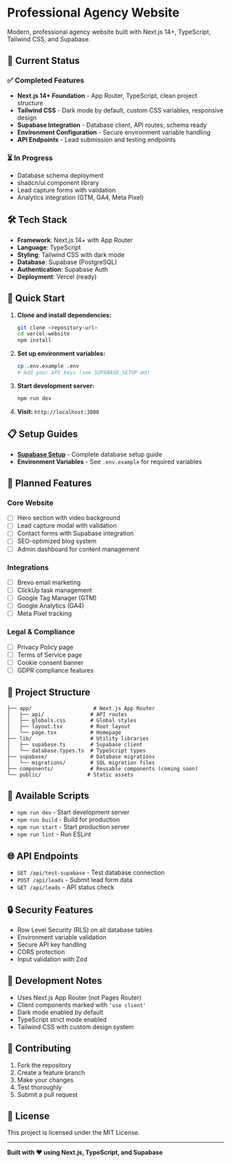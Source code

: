 # Professional Agency Website

Modern, professional agency website built with Next.js 14+, TypeScript, Tailwind CSS, and Supabase.

## 🚀 Current Status

### ✅ Completed Features

- **Next.js 14+ Foundation** - App Router, TypeScript, clean project structure
- **Tailwind CSS** - Dark mode by default, custom CSS variables, responsive design
- **Supabase Integration** - Database client, API routes, schema ready
- **Environment Configuration** - Secure environment variable handling
- **API Endpoints** - Lead submission and testing endpoints

### ⏳ In Progress

- Database schema deployment
- shadcn/ui component library
- Lead capture forms with validation
- Analytics integration (GTM, GA4, Meta Pixel)

## 🛠️ Tech Stack

- **Framework**: Next.js 14+ with App Router
- **Language**: TypeScript
- **Styling**: Tailwind CSS with dark mode
- **Database**: Supabase (PostgreSQL)
- **Authentication**: Supabase Auth
- **Deployment**: Vercel (ready)

## 🚀 Quick Start

1. **Clone and install dependencies:**
   ```bash
   git clone <repository-url>
   cd vercel-website
   npm install
   ```

2. **Set up environment variables:**
   ```bash
   cp .env.example .env
   # Add your API keys (see SUPABASE_SETUP.md)
   ```

3. **Start development server:**
   ```bash
   npm run dev
   ```

4. **Visit:** `http://localhost:3000`

## 📋 Setup Guides

- **[Supabase Setup](./SUPABASE_SETUP.md)** - Complete database setup guide
- **Environment Variables** - See `.env.example` for required variables

## 🎯 Planned Features

### Core Website
- [ ] Hero section with video background
- [ ] Lead capture modal with validation
- [ ] Contact forms with Supabase integration
- [ ] SEO-optimized blog system
- [ ] Admin dashboard for content management

### Integrations
- [ ] Brevo email marketing
- [ ] ClickUp task management
- [ ] Google Tag Manager (GTM)
- [ ] Google Analytics (GA4)
- [ ] Meta Pixel tracking

### Legal & Compliance
- [ ] Privacy Policy page
- [ ] Terms of Service page
- [ ] Cookie consent banner
- [ ] GDPR compliance features

## 📁 Project Structure

```
├── app/                    # Next.js App Router
│   ├── api/               # API routes
│   ├── globals.css        # Global styles
│   ├── layout.tsx         # Root layout
│   └── page.tsx           # Homepage
├── lib/                   # Utility libraries
│   ├── supabase.ts        # Supabase client
│   └── database.types.ts  # TypeScript types
├── supabase/              # Database migrations
│   └── migrations/        # SQL migration files
├── components/            # Reusable components (coming soon)
└── public/               # Static assets
```

## 🔧 Available Scripts

- `npm run dev` - Start development server
- `npm run build` - Build for production
- `npm run start` - Start production server
- `npm run lint` - Run ESLint

## 🌐 API Endpoints

- `GET /api/test-supabase` - Test database connection
- `POST /api/leads` - Submit lead form data
- `GET /api/leads` - API status check

## 🔒 Security Features

- Row Level Security (RLS) on all database tables
- Environment variable validation
- Secure API key handling
- CORS protection
- Input validation with Zod

## 📝 Development Notes

- Uses Next.js App Router (not Pages Router)
- Client components marked with `'use client'`
- Dark mode enabled by default
- TypeScript strict mode enabled
- Tailwind CSS with custom design system

## 🤝 Contributing

1. Fork the repository
2. Create a feature branch
3. Make your changes
4. Test thoroughly
5. Submit a pull request

## 📄 License

This project is licensed under the MIT License.

---

**Built with ❤️ using Next.js, TypeScript, and Supabase**
